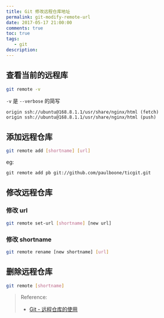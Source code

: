 ```yaml
---
title: Git 修改远程仓库地址
permalink: git-modify-remote-url
date: 2017-05-17 21:00:00
comments: true
toc: true
tags:
   - git
description:
---
```

## 查看当前的远程库
``` bash
git remote -v
```
`-v` 是 `--verbose` 的简写
```
origin ssh://ubuntu@168.8.1.1/usr/share/nginx/html (fetch)
origin ssh://ubuntu@168.8.1.1/usr/share/nginx/html (push)
```

## 添加远程仓库
``` bash
git remote add [shortname] [url]
```
eg:
```
git remote add pb git://github.com/paulboone/ticgit.git
```

## 修改远程仓库
### 修改 url
``` bash
git remote set-url [shortname] [new url]
```
### 修改 shortname
``` bash
git remote rename [new shortname] [url]
```

## 删除远程仓库
``` bash
git remote [shortname]
```

<!--more -->

> Reference:
> - [Git - 远程仓库的使用](https://git-scm.com/book/zh/v1/Git-%E5%9F%BA%E7%A1%80-%E8%BF%9C%E7%A8%8B%E4%BB%93%E5%BA%93%E7%9A%84%E4%BD%BF%E7%94%A8)
